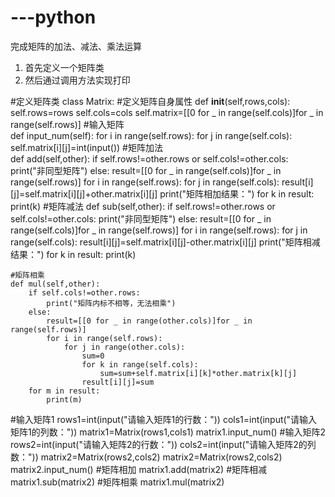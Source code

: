 # ---python
完成矩阵的加法、减法、乘法运算
1. 首先定义一个矩阵类
2. 然后通过调用方法实现打印












#定义矩阵类
class Matrix:
    #定义矩阵自身属性
    def __init__(self,rows,cols):
        self.rows=rows
        self.cols=cols
        self.matrix=[[0 for _ in range(self.cols)]for _ in range(self.rows)]
    #输入矩阵  
    def input_num(self):
        for i in range(self.rows):
            for j in range(self.cols):
                self.matrix[i][j]=int(input())
    #矩阵加法            
    def add(self,other):
        if self.rows!=other.rows or self.cols!=other.cols:
            print("非同型矩阵")
        else:
            result=[[0 for _ in range(self.cols)]for _ in range(self.rows)]
            for i in range(self.rows):
                for j in range(self.cols):
                    result[i][j]=self.matrix[i][j]+other.matrix[i][j]
            print("矩阵相加结果：")
            for k in result:
                print(k)
    #矩阵减法
    def sub(self,other):
        if self.rows!=other.rows or self.cols!=other.cols:
            print("非同型矩阵")
        else:
            result=[[0 for _ in range(self.cols)]for _ in range(self.rows)]
            for i in range(self.rows):
                for j in range(self.cols):
                    result[i][j]=self.matrix[i][j]-other.matrix[i][j]
            print("矩阵相减结果：")
            for k in result:
                print(k)

    #矩阵相乘
    def mul(self,other):
        if self.cols!=other.rows:
            print("矩阵内标不相等，无法相乘")
        else:
            result=[[0 for _ in range(other.cols)]for _ in range(self.rows)]
            for i in range(self.rows):
                for j in range(other.cols):
                    sum=0
                    for k in range(self.cols):
                        sum=sum+self.matrix[i][k]*other.matrix[k][j]
                    result[i][j]=sum
        for m in result:
            print(m)
#输入矩阵1
rows1=int(input("请输入矩阵1的行数："))
cols1=int(input("请输入矩阵1的列数："))
matrix1=Matrix(rows1,cols1)
matrix1.input_num()
#输入矩阵2
rows2=int(input("请输入矩阵2的行数："))
cols2=int(input("请输入矩阵2的列数："))
matrix2=Matrix(rows2,cols2)
matrix2=Matrix(rows2,cols2)
matrix2.input_num()
#矩阵相加
matrix1.add(matrix2)
#矩阵相减
matrix1.sub(matrix2)
#矩阵相乘
matrix1.mul(matrix2)
